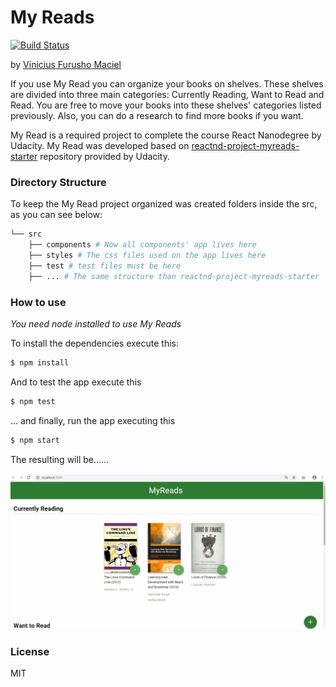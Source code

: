 # My Reads
[![Build Status](https://travis-ci.org/vimaciel/my-reads.svg?branch=master)](https://travis-ci.org/vimaciel/my-reads)

by [Vinicius Furusho Maciel](https://www.linkedin.com/in/vimaciel)

If you use My Read you can organize your books on shelves. These shelves are divided into three main categories: Currently Reading, Want to Read and Read. You are free to move your books into these shelves' categories listed previously. Also, you can do a research to find more books if you want. 

My Read is a required project to complete the course React Nanodegree by Udacity. My Read was developed based on [reactnd-project-myreads-starter](https://github.com/udacity/reactnd-project-myreads-starter) repository provided by Udacity.

### Directory Structure

To keep the My Read project organized was created folders inside the src, as you can see below:
```bash
└── src
    ├── components # Now all components' app lives here
    ├── styles # The css files used on the app lives here
    ├── test # test files must be here
    ├── ... # The same structure than reactnd-project-myreads-starter
```

### How to use
*You need node installed to use My Reads*

To install the dependencies execute this:
```sh
$ npm install
```
And to test the app execute this
```sh
$ npm test
```

... and finally, run the app executing this
```sh
$ npm start
```

The resulting will be......

![](demo.gif)

### License
MIT